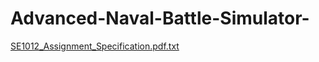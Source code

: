 # Advanced-Naval-Battle-Simulator-

[SE1012_Assignment_Specification.pdf.txt](https://github.com/user-attachments/files/15526827/SE1012_Assignment_Specification.pdf.txt)
